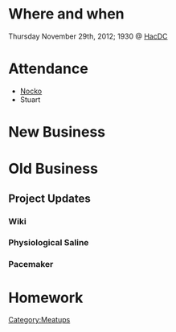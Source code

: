 # Where and when

Thursday November 29th, 2012; 1930 @ [HacDC](http://hacdc.org/)

# Attendance

-   [Nocko](User:Nocko)
-   Stuart

# New Business

# Old Business

## Project Updates

### Wiki

### Physiological Saline

### Pacemaker

# Homework

[Category:Meatups](Category:Meatups)
